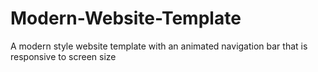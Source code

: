 # Modern-Website-Template
A modern style website template with an animated navigation bar that is responsive to screen size
